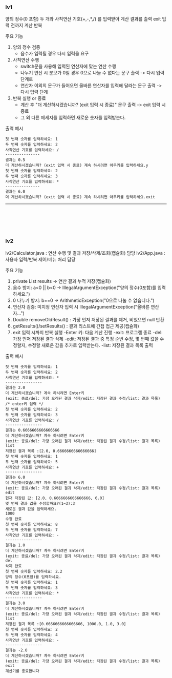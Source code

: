 ### lv1
양의 정수(0 포함) 두 개와 사칙연산 기호(+,-,*,/) 를 입력받아 계산 결과를 출력
exit 입력 전까지 계산 반복

주요 기능
1. 양의 정수 검증
   - 음수가 입력될 경우 다시 입력을 요구
2. 사칙연산 수행
   - switch문을 사용해 입력된 연산자에 맞는 연산 수행
   - 나누기 연산 시 분모가 0일 경우 0으로 나눌 수 없다는 문구 출력 -> 다시 입력 단계로
   - 연산자 이외의 문구가 들어오면 올바른 연산자를 입력해 달라는 문구 출력 -> 다시 입력 단계
3. 반복 실행 or 종료
   - 계산 후 "더 계산하시겠습니까? (exit 입력 시 종료)" 문구 출력 -> exit 입력 시 종료
   - 그 외 다른 메세지를 입력하면 새로운 숫자를 입력받는다.

출력 예시
```
첫 번째 숫자를 입력하세요: 1
두 번째 숫자를 입력하세요: 2
사칙연산 기호를 입력하세요: /
---------------
결과는 0.5
더 계산하시겠습니까? (exit 입력 시 종료) 계속 하시려면 아무키를 입력하세요.y
첫 번째 숫자를 입력하세요: 2
두 번째 숫자를 입력하세요: 3
사칙연산 기호를 입력하세요: *
---------------
결과는 6.0
더 계산하시겠습니까? (exit 입력 시 종료) 계속 하시려면 아무키를 입력하세요.exit
```

---

<br>
<br>
<br>
<br>

### lv2


lv2/Calculator.java : 연산 수행 및 결과 저장/삭제/조회(캡슐화) 담당
lv2/App.java : 사용자 입력/반복 제어/메뉴 처리 담당

주요 기능
1. private List<Double> results -> 연산 결과 누적 저장(캡슐화)
2. 음수 방지: a<0 || b<0 → IllegalArgumentException("양의 정수(0포함)를 입력하세요.")
3. 0 나누기 방지: b==0 → ArithmeticException("0으로 나눌 수 없습니다.")
4. 연산자 검증: 미지정 연산자 입력 시 IllegalArgumentException("올바른 연산자…")
5. Double removeOldResult() : 가장 먼저 저장된 결과를 제거, 비었으면 null 반환
6. getResults()/setResults() : 결과 리스트에 간접 접근 제공(캡슐화)
7. exit 입력 시까지 반복 실행
   -Enter 키: 다음 계산 진행
   -exit: 프로그램 종료
   -del: 가장 먼저 저장된 결과 삭제
   -edit: 저장된 결과 중 특정 순번 수정, 몇 번째 값을 수정할지, 수정할 새로운 값을 추가로 입력받는다.
   -list: 저장된 결과 목록 출력

출력 예시
```
첫 번째 숫자를 입력하세요: 1
두 번째 숫자를 입력하세요: 2
사칙연산 기호를 입력하세요: *
----------------
결과는 2.0
더 계산하시겠습니까? 계속 하시려면 Enter키
(exit: 종료/del: 가장 오래된 결과 삭제/edit: 저장된 결과 수정/list: 결과 목록)
/* enter키 입력 */
첫 번째 숫자를 입력하세요: 2
두 번째 숫자를 입력하세요: 3
사칙연산 기호를 입력하세요: /
----------------
결과는 0.6666666666666666
더 계산하시겠습니까? 계속 하시려면 Enter키
(exit: 종료/del: 가장 오래된 결과 삭제/edit: 저장된 결과 수정/list: 결과 목록)
list
저장된 결과 목록 :[2.0, 0.6666666666666666]
첫 번째 숫자를 입력하세요: 1
두 번째 숫자를 입력하세요: 5
사칙연산 기호를 입력하세요: +
----------------
결과는 6.0
더 계산하시겠습니까? 계속 하시려면 Enter키
(exit: 종료/del: 가장 오래된 결과 삭제/edit: 저장된 결과 수정/list: 결과 목록)
edit
현재 저장된 값: [2.0, 0.6666666666666666, 6.0]
몇 번째 결과 값을 수정할까요?(1~3):3
새로운 결과 값을 입력하세요.
1000
수정 완료
첫 번째 숫자를 입력하세요: 8
두 번째 숫자를 입력하세요: 7
사칙연산 기호를 입력하세요: -
----------------
결과는 1.0
더 계산하시겠습니까? 계속 하시려면 Enter키
(exit: 종료/del: 가장 오래된 결과 삭제/edit: 저장된 결과 수정/list: 결과 목록)
del
삭제 완료
첫 번째 숫자를 입력하세요: 2.2
양의 정수(0포함)를 입력하세요.
첫 번째 숫자를 입력하세요: 1
두 번째 숫자를 입력하세요: 3
사칙연산 기호를 입력하세요: *
----------------
결과는 3.0
더 계산하시겠습니까? 계속 하시려면 Enter키
(exit: 종료/del: 가장 오래된 결과 삭제/edit: 저장된 결과 수정/list: 결과 목록)
list
저장된 결과 목록 :[0.6666666666666666, 1000.0, 1.0, 3.0]
첫 번째 숫자를 입력하세요: 2
두 번째 숫자를 입력하세요: 4
사칙연산 기호를 입력하세요: -
----------------
결과는 -2.0
더 계산하시겠습니까? 계속 하시려면 Enter키
(exit: 종료/del: 가장 오래된 결과 삭제/edit: 저장된 결과 수정/list: 결과 목록)
exit
계산기를 종료합니다
```
